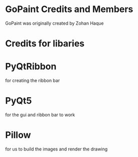 # GoPaint Credits and Members

GoPaint was originally created by Zohan Haque

# Credits for libaries

# PyQtRibbon
for creating the ribbon bar

# PyQt5
for the gui and ribbon bar to work

# Pillow
for us to build the images and render the drawing
